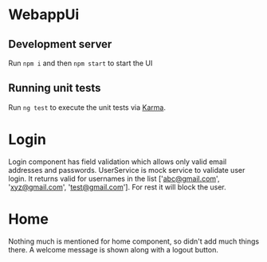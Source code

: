# WebappUi

## Development server
Run `npm i` and then `npm start` to start the UI

## Running unit tests
Run `ng test` to execute the unit tests via [Karma](https://karma-runner.github.io).

# Login
Login component has field validation which allows only valid email addresses and passwords.
UserService is mock service to validate user login. It returns valid for usernames in the list ['abc@gmail.com', 'xyz@gmail.com', 'test@gmail.com']. For rest it will block the user.

# Home
Nothing much is mentioned for home component, so didn't add much things there. A welcome message is shown along with a logout button.
